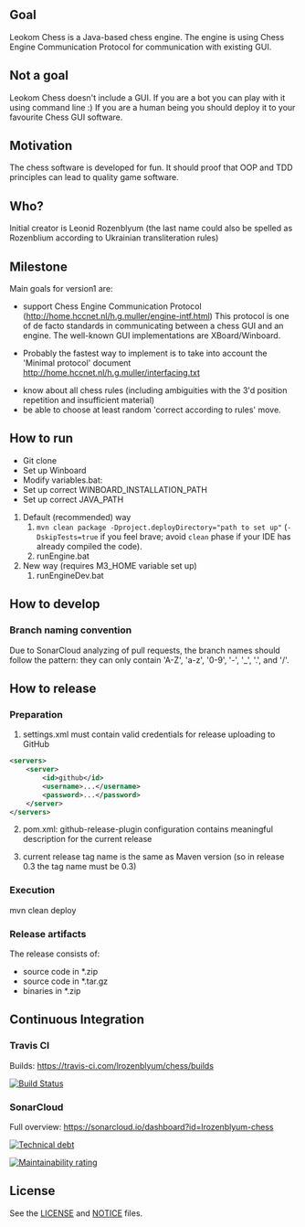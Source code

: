 ## Goal
Leokom Chess is a Java-based chess engine.
The engine is using Chess Engine Communication Protocol for communication with existing GUI.

## Not a goal
Leokom Chess doesn't include a GUI.
If you are a bot you can play with it using command line :)
If you are a human being you should deploy it to your favourite Chess GUI software. 

## Motivation
The chess software is developed for fun.
It should proof that OOP and TDD principles can lead to quality game software.

## Who?
Initial creator is Leonid Rozenblyum
(the last name could also be spelled as Rozenblium according to Ukrainian transliteration rules)

## Milestone
Main goals for version1 are:
* support Chess Engine Communication Protocol (http://home.hccnet.nl/h.g.muller/engine-intf.html)
This protocol is one of de facto standards in communicating between a chess GUI and an engine.
The well-known GUI implementations are XBoard/Winboard.
 + Probably the fastest way to implement is to take into account the 'Minimal protocol'
document http://home.hccnet.nl/h.g.muller/interfacing.txt
* know about all chess rules (including ambiguities with the 3'd position repetition and insufficient material)
* be able to choose at least random 'correct according to rules' move.

## How to run
* Git clone
* Set up Winboard
* Modify variables.bat:
 * Set up correct WINBOARD_INSTALLATION_PATH
 * Set up correct JAVA_PATH
 
1. Default (recommended) way
   1. `mvn clean package -Dproject.deployDirectory="path to set up"` 
   (`-DskipTests=true` if you feel brave; avoid `clean` phase if your IDE has already compiled the code).
   2. runEngine.bat
2. New way (requires M3_HOME variable set up)
   1. runEngineDev.bat
   
## How to develop
### Branch naming convention
Due to SonarCloud analyzing of pull requests, the branch names should follow the pattern: they can only contain 'A-Z', 'a-z', '0-9', '-', '_', '.', and '/'.
   
## How to release
### Preparation
1) settings.xml must contain valid credentials for release uploading to GitHub
```xml 
<servers>
    <server>
        <id>github</id>
        <username>...</username>
        <password>...</password>
    </server>
</servers>
```
2) pom.xml:
github-release-plugin configuration contains meaningful description for the current release

3) current release tag name is the same as Maven version (so in release 0.3 the tag name must be 0.3)

### Execution
mvn clean deploy

### Release artifacts
The release consists of:
* source code in *.zip
* source code in *.tar.gz
* binaries in *.zip   

## Continuous Integration
### Travis CI
Builds: https://travis-ci.com/lrozenblyum/chess/builds

[![Build Status](https://travis-ci.com/lrozenblyum/chess.svg?branch=master)](https://travis-ci.com/lrozenblyum/chess)

### SonarCloud
Full overview: https://sonarcloud.io/dashboard?id=lrozenblyum-chess

[![Technical debt](https://sonarcloud.io/api/project_badges/measure?project=lrozenblyum-chess&metric=sqale_index)](https://sonarcloud.io/component_measures?id=lrozenblyum-chess&metric=sqale_index)

[![Maintainability rating](https://sonarcloud.io/api/project_badges/measure?project=lrozenblyum-chess&metric=sqale_rating)](https://sonarcloud.io/component_measures?id=lrozenblyum-chess&metric=Maintainability)


## License
See the [LICENSE](LICENSE) and [NOTICE](NOTICE) files.
